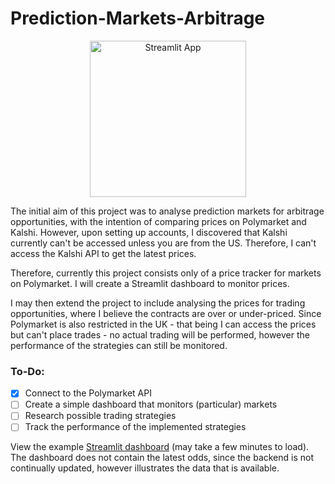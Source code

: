 # Prediction-Markets-Arbitrage

<div align="center">

<!-- [![Streamlit App](https://static.streamlit.io/badges/streamlit_badge_black_white.svg)](https://prediction-markets-arbitrage.streamlit.app) -->

<a href="https://prediction-markets-arbitrage.streamlit.app">
  <img src="https://static.streamlit.io/badges/streamlit_badge_black_white.svg" 
       alt="Streamlit App" 
       width="250"/>
</a>

</div>

The initial aim of this project was to analyse prediction markets for arbitrage opportunities, with the intention of comparing prices on Polymarket and Kalshi. However, upon setting up accounts, I discovered that Kalshi currently can't be accessed unless you are from the US. Therefore, I can't access the Kalshi API to get the latest prices.

Therefore, currently this project consists only of a price tracker for markets on Polymarket. I will create a Streamlit dashboard to monitor prices.

I may then extend the project to include analysing the prices for trading opportunities, where I believe the contracts are over or under-priced. Since Polymarket is also restricted in the UK - that being I can access the prices but can't place trades - no actual trading will be performed, however the performance of the strategies can still be monitored.

### To-Do:

- [x] Connect to the Polymarket API
- [ ] Create a simple dashboard that monitors (particular) markets
- [ ] Research possible trading strategies 
- [ ] Track the performance of the implemented strategies

View the example [Streamlit dashboard](https://prediction-markets-arbitrage.streamlit.app) (may take a few minutes to load). The dashboard does not contain the latest odds, since the backend is not continually updated, however illustrates the data that is available.


